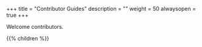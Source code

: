 +++
title = "Contributor Guides"
description = ""
weight = 50
alwaysopen = true
+++

Welcome contributors.

{{% children  %}}